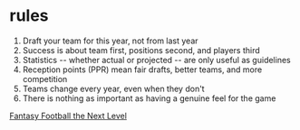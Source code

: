 # rules

1. Draft your team for this year, not from last year
2. Success is about team first, positions second, and players third
3. Statistics -- whether actual or projected -- are only useful as guidelines
4. Reception points (PPR) mean fair drafts, better teams, and more competition
5. Teams change every year, even when they don't
6. There is nothing as important as having a genuine feel for the game

[Fantasy Football the Next Level](https://www.goodreads.com/en/book/show/343502.Fantasy_Football_The_Next_Level)
